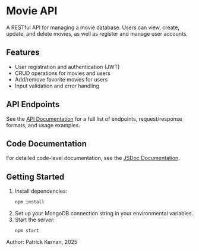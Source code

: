 # Movie API

A RESTful API for managing a movie database. Users can view, create, update, and delete movies, as well as register and manage user accounts.

## Features

- User registration and authentication (JWT)
- CRUD operations for movies and users
- Add/remove favorite movies for users
- Input validation and error handling

## API Endpoints

See the [API Documentation](public/documentation.html) for a full list of endpoints, request/response formats, and usage examples.

## Code Documentation

For detailed code-level documentation, see the [JSDoc Documentation](out/index.html).

## Getting Started

1. Install dependencies:
   ```sh
   npm install
2. Set up your MongoDB connection string in your environmental variables.
3. Start the server:
    ```sh
    npm start

Author: Patrick Kernan, 2025